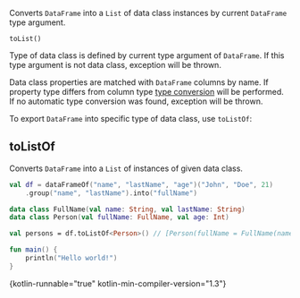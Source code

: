[//]: # (title: toList)

<!---IMPORT org.jetbrains.kotlinx.dataframe.samples.api.Collections-->

Converts `DataFrame` into a `List` of data class instances by current `DataFrame` type argument.

```
toList()
```

Type of data class is defined by current type argument of `DataFrame`. If this type argument is not data class, exception will be thrown.

Data class properties are matched with `DataFrame` columns by name. If property type differs from column type [type conversion](convert.md) will be performed. If no automatic type conversion was found, exception will be thrown. 

To export `DataFrame` into specific type of data class, use `toListOf`:

## toListOf

Converts `DataFrame` into a `List` of instances of given data class.

<!---FUN listInterop5-->

```kotlin
val df = dataFrameOf("name", "lastName", "age")("John", "Doe", 21)
    .group("name", "lastName").into("fullName")

data class FullName(val name: String, val lastName: String)
data class Person(val fullName: FullName, val age: Int)

val persons = df.toListOf<Person>() // [Person(fullName = FullName(name = "John", lastName = "Doe"), age = 21)]
```

<!---END-->

```kotlin
fun main() {
    println("Hello world!")
}
```
{kotlin-runnable="true" kotlin-min-compiler-version="1.3"}
